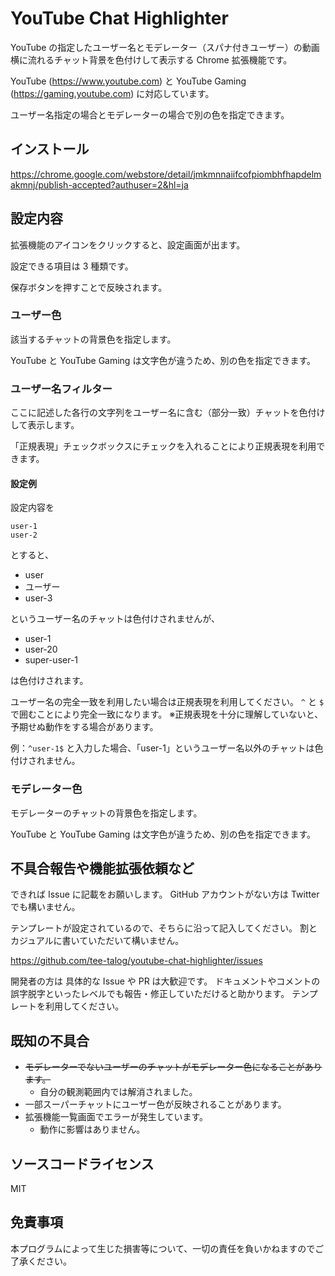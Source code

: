 # YouTube Chat Highlighter

YouTube の指定したユーザー名とモデレーター（スパナ付きユーザー）の動画横に流れるチャット背景を色付けして表示する Chrome 拡張機能です。

YouTube (https://www.youtube.com) と YouTube Gaming (https://gaming.youtube.com) に対応しています。

ユーザー名指定の場合とモデレーターの場合で別の色を指定できます。

## インストール

https://chrome.google.com/webstore/detail/jmkmnnaiifcofpiombhfhapdelmakmnj/publish-accepted?authuser=2&hl=ja

## 設定内容

拡張機能のアイコンをクリックすると、設定画面が出ます。

設定できる項目は 3 種類です。

保存ボタンを押すことで反映されます。

### ユーザー色

該当するチャットの背景色を指定します。

YouTube と YouTube Gaming は文字色が違うため、別の色を指定できます。

### ユーザー名フィルター

ここに記述した各行の文字列をユーザー名に含む（部分一致）チャットを色付けして表示します。

「正規表現」チェックボックスにチェックを入れることにより正規表現を利用できます。

#### 設定例

設定内容を

```
user-1
user-2
```

とすると、

- user
- ユーザー
- user-3

というユーザー名のチャットは色付けされませんが、

- user-1
- user-20
- super-user-1

は色付けされます。

ユーザー名の完全一致を利用したい場合は正規表現を利用してください。
`^` と `$` で囲むことにより完全一致になります。
※正規表現を十分に理解していないと、予期せぬ動作をする場合があります。

例：`^user-1$` と入力した場合、「user-1」というユーザー名以外のチャットは色付けされません。

### モデレーター色

モデレーターのチャットの背景色を指定します。

YouTube と YouTube Gaming は文字色が違うため、別の色を指定できます。

## 不具合報告や機能拡張依頼など

できれば Issue に記載をお願いします。
GitHub アカウントがない方は Twitter でも構いません。

テンプレートが設定されているので、そちらに沿って記入してください。
割とカジュアルに書いていただいて構いません。

https://github.com/tee-talog/youtube-chat-highlighter/issues

開発者の方は 具体的な Issue や PR は大歓迎です。
ドキュメントやコメントの誤字脱字といったレベルでも報告・修正していただけると助かります。
テンプレートを利用してください。

## 既知の不具合

- ~~モデレーターでないユーザーのチャットがモデレーター色になることがあります。~~
  - 自分の観測範囲内では解消されました。
- 一部スーパーチャットにユーザー色が反映されることがあります。
- 拡張機能一覧画面でエラーが発生しています。
  - 動作に影響はありません。

## ソースコードライセンス

MIT

## 免責事項

本プログラムによって生じた損害等について、一切の責任を負いかねますのでご了承ください。
